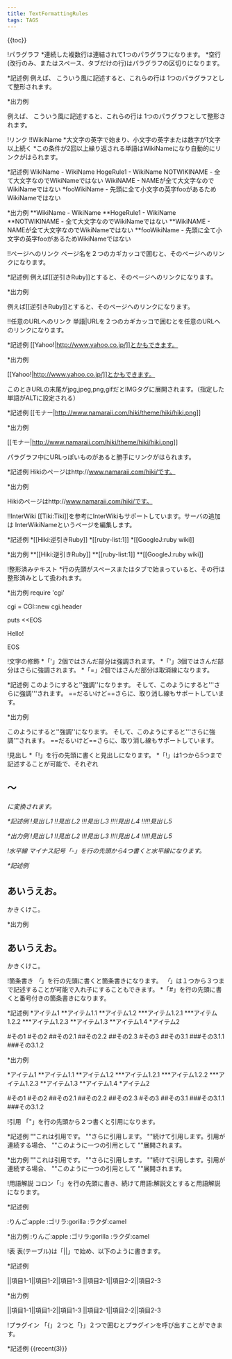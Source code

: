 ```yaml
---
title: TextFormattingRules
tags: TAGS
---
```


{{toc}}

!パラグラフ
*連続した複数行は連結されて1つのパラグラフになります。
*空行(改行のみ、またはスペース、タブだけの行)はパラグラフの区切りになります。

*記述例
 例えば、
 こういう風に記述すると、これらの行は
 1つのパラグラフとして整形されます。

*出力例

例えば、
こういう風に記述すると、これらの行は
1つのパラグラフとして整形されます。

!リンク
!!WikiName
*大文字の英字で始まり、小文字の英字または数字が1文字以上続く
*この条件が2回以上繰り返される単語はWikiNameになり自動的にリンクがはられます。

*記述例
 WikiName     - WikiName
 HogeRule1    - WikiName
 NOTWIKINAME  - 全て大文字なのでWikiNameではない
 WikiNAME     - NAMEが全て大文字なのでWikiNameではない
 *fooWikiName  - 先頭に全て小文字の英字fooがあるためWikiNameではない

*出力例
**WikiName     - WikiName
**HogeRule1    - WikiName
**NOTWIKINAME  - 全て大文字なのでWikiNameではない
**WikiNAME     - NAMEが全て大文字なのでWikiNameではない
**fooWikiName  - 先頭に全て小文字の英字fooがあるためWikiNameではない

!!ページへのリンク
ページ名を２つのカギカッコで囲むと、そのページへのリンクになります。

*記述例
 例えば[[逆引きRuby]]とすると、そのページへのリンクになります。

*出力例

例えば[[逆引きRuby]]とすると、そのページへのリンクになります。

!!任意のURLへのリンク
単語|URLを２つのカギカッコで囲むとを任意のURLへのリンクになります。

*記述例
 [[Yahoo!|http://www.yahoo.co.jp/]]とかもできます。

*出力例

[[Yahoo!|http://www.yahoo.co.jp/]]とかもできます。

このときURLの末尾がjpg,jpeg,png,gifだとIMGタグに展開されます。（指定した単語がALTに設定される）

*記述例
 [[モナー|http://www.namaraii.com/hiki/theme/hiki/hiki.png]]

*出力例

[[モナー|http://www.namaraii.com/hiki/theme/hiki/hiki.png]]

パラグラフ中にURLっぽいものがあると勝手にリンクがはられます。

*記述例
 Hikiのページはhttp://www.namaraii.com/hiki/です。

*出力例

Hikiのページはhttp://www.namaraii.com/hiki/です。

!!InterWiki
[[Tiki:Tiki]]を参考にInterWikiもサポートしています。サーバの追加は
InterWikiNameというページを編集します。

*記述例
 *[[Hiki:逆引きRuby]]
 *[[ruby-list:1]]
 *[[GoogleJ:ruby wiki]]

*出力例
**[[Hiki:逆引きRuby]]
**[[ruby-list:1]]
**[[GoogleJ:ruby wiki]]

!整形済みテキスト
*行の先頭がスペースまたはタブで始まっていると、その行は整形済みとして扱われます。

*出力例
 require 'cgi'
 
 cgi = CGI::new
 cgi.header
 
 puts <<EOS
 <html>
   <head>
     <title>Hello!</title>
   </head>
   <body>
   <p>Hello!</p>
   </body>
 </html>
 EOS

!文字の修飾
*「'」2個ではさんだ部分は強調されます。
*「'」3個ではさんだ部分はさらに強調されます。
*「=」2個ではさんだ部分は取消線になります。

*記述例
 このようにすると''強調''になります。
 そして、このようにすると'''さらに強調'''されます。
 ==だるいけど==さらに、取り消し線もサポートしています。

*出力例

このようにすると''強調''になります。
そして、このようにすると'''さらに強調'''されます。
==だるいけど==さらに、取り消し線もサポートしています。

!見出し
*「!」を行の先頭に書くと見出しになります。
*「!」は1つから5つまで記述することが可能で、それぞれ<H2>〜<H6>に変換されます。

*記述例
 !見出し1
 !!見出し2
 !!!見出し3
 !!!!見出し4
 !!!!!見出し5

*出力例
!見出し1
!!見出し2
!!!見出し3
!!!!見出し4
!!!!!見出し5

!水平線
マイナス記号「-」を行の先頭から4つ書くと水平線になります。

*記述例

 あいうえお。
 ----
 かきくけこ。

*出力例

あいうえお。
----
かきくけこ。

!箇条書き
*「*」を行の先頭に書くと箇条書きになります。
*「*」は１つから３つまで記述することが可能で入れ子にすることもできます。
*「#」を行の先頭に書くと番号付きの箇条書きになります。

*記述例
 *アイテム1
 **アイテム1.1
 **アイテム1.2
 ***アイテム1.2.1
 ***アイテム1.2.2
 ***アイテム1.2.3
 **アイテム1.3
 **アイテム1.4
 *アイテム2

 #その1
 #その2
 ##その2.1
 ##その2.2
 ##その2.3
 #その3
 ##その3.1
 ###その3.1.1
 ###その3.1.2

*出力例

*アイテム1
**アイテム1.1
**アイテム1.2
***アイテム1.2.1
***アイテム1.2.2
***アイテム1.2.3
**アイテム1.3
**アイテム1.4
*アイテム2

#その1
#その2
##その2.1
##その2.2
##その2.3
#その3
##その3.1
###その3.1.1
###その3.1.2

!引用
「"」を行の先頭から２つ書くと引用になります。

*記述例
 ""これは引用です。
 ""さらに引用します。
 ""続けて引用します。引用が連続する場合、
 ""このように一つの引用として
 ""展開されます。

*出力例
""これは引用です。
""さらに引用します。
""続けて引用します。引用が連続する場合、
""このように一つの引用として
""展開されます。

!用語解説
コロン「:」を行の先頭に書き、続けて用語:解説文とすると用語解説になります。

*記述例

 :りんご:apple
 :ゴリラ:gorilla
 :ラクダ:camel

*出力例
:りんご:apple
:ゴリラ:gorilla
:ラクダ:camel

!表
表(テーブル)は「||」で始め、以下のように書きます。

*記述例

 ||項目1-1||項目1-2||項目1-3
 ||項目2-1||項目2-2||項目2-3

*出力例

||項目1-1||項目1-2||項目1-3
||項目2-1||項目2-2||項目2-3

!プラグイン
「{」２つと「}」２つで囲むとプラグインを呼び出すことができます。

*記述例
 {{recent(3)}}
